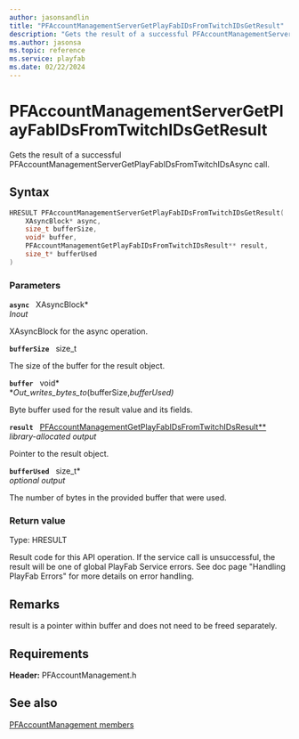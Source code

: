 ```yaml
---
author: jasonsandlin
title: "PFAccountManagementServerGetPlayFabIDsFromTwitchIDsGetResult"
description: "Gets the result of a successful PFAccountManagementServerGetPlayFabIDsFromTwitchIDsAsync call."
ms.author: jasonsa
ms.topic: reference
ms.service: playfab
ms.date: 02/22/2024
---
```


# PFAccountManagementServerGetPlayFabIDsFromTwitchIDsGetResult  

Gets the result of a successful PFAccountManagementServerGetPlayFabIDsFromTwitchIDsAsync call.  

## Syntax  
  
```cpp
HRESULT PFAccountManagementServerGetPlayFabIDsFromTwitchIDsGetResult(  
    XAsyncBlock* async,  
    size_t bufferSize,  
    void* buffer,  
    PFAccountManagementGetPlayFabIDsFromTwitchIDsResult** result,  
    size_t* bufferUsed  
)  
```  
  
### Parameters  
  
**`async`** &nbsp; XAsyncBlock*  
*_Inout_*  
  
XAsyncBlock for the async operation.  
  
**`bufferSize`** &nbsp; size_t  
  
The size of the buffer for the result object.  
  
**`buffer`** &nbsp; void*  
*_Out_writes_bytes_to_(bufferSize,*bufferUsed)*  
  
Byte buffer used for the result value and its fields.  
  
**`result`** &nbsp; [PFAccountManagementGetPlayFabIDsFromTwitchIDsResult**](../../pfaccountmanagementtypes/structs/pfaccountmanagementgetplayfabidsfromtwitchidsresult.md)  
*library-allocated output*  
  
Pointer to the result object.  
  
**`bufferUsed`** &nbsp; size_t*  
*optional output*  
  
The number of bytes in the provided buffer that were used.  
  
  
### Return value
Type: HRESULT
  
Result code for this API operation. If the service call is unsuccessful, the result will be one of global PlayFab Service errors. See doc page "Handling PlayFab Errors" for more details on error handling.
  
## Remarks  
  
result is a pointer within buffer and does not need to be freed separately.
  
## Requirements  
  
**Header:** PFAccountManagement.h
  
## See also  
[PFAccountManagement members](../pfaccountmanagement_members.md)  

  
  
